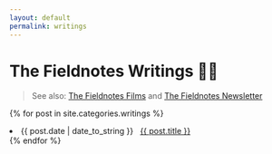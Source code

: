 ```yaml
---
layout: default
permalink: writings
---
```


# The Fieldnotes Writings ✍🏽

> See also: [The Fieldnotes Films](/films) and [The Fieldnotes Newsletter](https://marcbeep.substack.com)

{% for post in site.categories.writings %}

  <li><span>{{ post.date | date_to_string }}</span> &nbsp; <a href="{{ post.url }}">{{ post.title }}</a></li>
{% endfor %}
